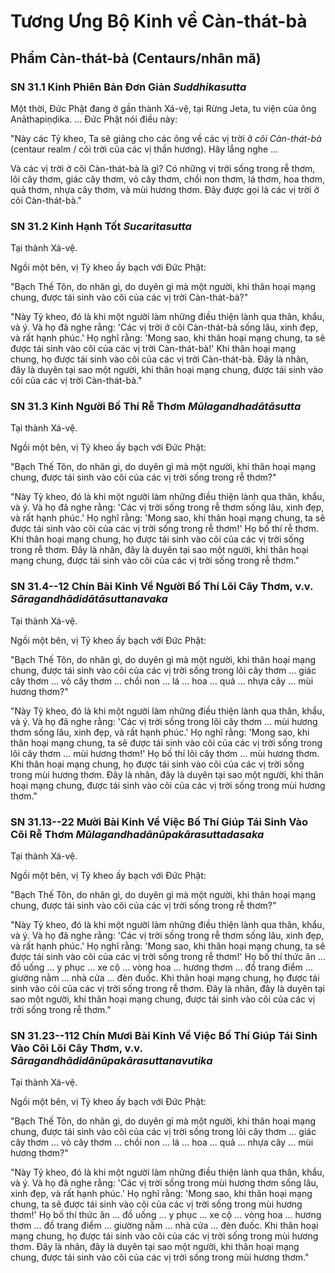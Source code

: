 # Tương Ưng Bộ Kinh về Càn-thát-bà

<!--pg-->
## Phẩm Càn-thát-bà (Centaurs/nhân mã)

### SN 31.1 Kinh Phiên Bản Đơn Giản *Suddhikasutta*

Một thời, Đức Phật đang ở gần thành Xá-vệ, tại Rừng Jeta, tu viện của ông Anāthapiṇḍika. ... Đức Phật nói điều này:

"Này các Tỷ kheo, Ta sẽ giảng cho các ông về các vị trời ở *cõi Càn-thát-bà* (centaur realm / cõi trời của các vị thần hương). Hãy lắng nghe ...

Và các vị trời ở cõi Càn-thát-bà là gì? Có những vị trời sống trong rễ thơm, lõi cây thơm, giác cây thơm, vỏ cây thơm, chồi non thơm, lá thơm, hoa thơm, quả thơm, nhựa cây thơm, và mùi hương thơm. Đây được gọi là các vị trời ở cõi Càn-thát-bà."

<!--pg-->
### SN 31.2 Kinh Hạnh Tốt *Sucaritasutta*

Tại thành Xá-vệ.

Ngồi một bên, vị Tỷ kheo ấy bạch với Đức Phật:

"Bạch Thế Tôn, do nhân gì, do duyên gì mà một người, khi thân hoại mạng chung, được tái sinh vào cõi của các vị trời Càn-thát-bà?"

"Này Tỷ kheo, đó là khi một người làm những điều thiện lành qua thân, khẩu, và ý. Và họ đã nghe rằng: 'Các vị trời ở cõi Càn-thát-bà sống lâu, xinh đẹp, và rất hạnh phúc.' Họ nghĩ rằng: 'Mong sao, khi thân hoại mạng chung, ta sẽ được tái sinh vào cõi của các vị trời Càn-thát-bà!' Khi thân hoại mạng chung, họ được tái sinh vào cõi của các vị trời Càn-thát-bà. Đây là nhân, đây là duyên tại sao một người, khi thân hoại mạng chung, được tái sinh vào cõi của các vị trời Càn-thát-bà."

<!--pg-->
### SN 31.3 Kinh Người Bố Thí Rễ Thơm *Mūlagandhadātāsutta*

Tại thành Xá-vệ.

Ngồi một bên, vị Tỷ kheo ấy bạch với Đức Phật:

"Bạch Thế Tôn, do nhân gì, do duyên gì mà một người, khi thân hoại mạng chung, được tái sinh vào cõi của các vị trời sống trong rễ thơm?"

"Này Tỷ kheo, đó là khi một người làm những điều thiện lành qua thân, khẩu, và ý. Và họ đã nghe rằng: 'Các vị trời sống trong rễ thơm sống lâu, xinh đẹp, và rất hạnh phúc.' Họ nghĩ rằng: 'Mong sao, khi thân hoại mạng chung, ta sẽ được tái sinh vào cõi của các vị trời sống trong rễ thơm!' Họ bố thí rễ thơm. Khi thân hoại mạng chung, họ được tái sinh vào cõi của các vị trời sống trong rễ thơm. Đây là nhân, đây là duyên tại sao một người, khi thân hoại mạng chung, được tái sinh vào cõi của các vị trời sống trong rễ thơm."

<!--pg-->
### SN 31.4--12 Chín Bài Kinh Về Người Bố Thí Lõi Cây Thơm, v.v. *Sāragandhādidātāsuttanavaka*

Tại thành Xá-vệ.

Ngồi một bên, vị Tỷ kheo ấy bạch với Đức Phật:

"Bạch Thế Tôn, do nhân gì, do duyên gì mà một người, khi thân hoại mạng chung, được tái sinh vào cõi của các vị trời sống trong lõi cây thơm ... giác cây thơm ... vỏ cây thơm ... chồi non ... lá ... hoa ... quả ... nhựa cây ... mùi hương thơm?"

"Này Tỷ kheo, đó là khi một người làm những điều thiện lành qua thân, khẩu, và ý. Và họ đã nghe rằng: 'Các vị trời sống trong lõi cây thơm ... mùi hương thơm sống lâu, xinh đẹp, và rất hạnh phúc.' Họ nghĩ rằng: 'Mong sao, khi thân hoại mạng chung, ta sẽ được tái sinh vào cõi của các vị trời sống trong lõi cây thơm ... mùi hương thơm!' Họ bố thí lõi cây thơm ... mùi hương thơm. Khi thân hoại mạng chung, họ được tái sinh vào cõi của các vị trời sống trong mùi hương thơm. Đây là nhân, đây là duyên tại sao một người, khi thân hoại mạng chung, được tái sinh vào cõi của các vị trời sống trong mùi hương thơm."

<!--pg-->
### SN 31.13--22 Mười Bài Kinh Về Việc Bố Thí Giúp Tái Sinh Vào Cõi Rễ Thơm *Mūlagandhadānūpakārasuttadasaka*

Tại thành Xá-vệ.

Ngồi một bên, vị Tỷ kheo ấy bạch với Đức Phật:

"Bạch Thế Tôn, do nhân gì, do duyên gì mà một người, khi thân hoại mạng chung, được tái sinh vào cõi của các vị trời sống trong rễ thơm?"

"Này Tỷ kheo, đó là khi một người làm những điều thiện lành qua thân, khẩu, và ý. Và họ đã nghe rằng: 'Các vị trời sống trong rễ thơm sống lâu, xinh đẹp, và rất hạnh phúc.' Họ nghĩ rằng: 'Mong sao, khi thân hoại mạng chung, ta sẽ được tái sinh vào cõi của các vị trời sống trong rễ thơm!' Họ bố thí thức ăn ... đồ uống ... y phục ... xe cộ ... vòng hoa ... hương thơm ... đồ trang điểm ... giường nằm ... nhà cửa ... đèn đuốc. Khi thân hoại mạng chung, họ được tái sinh vào cõi của các vị trời sống trong rễ thơm. Đây là nhân, đây là duyên tại sao một người, khi thân hoại mạng chung, được tái sinh vào cõi của các vị trời sống trong rễ thơm."

<!--pg-->
### SN 31.23--112 Chín Mươi Bài Kinh Về Việc Bố Thí Giúp Tái Sinh Vào Cõi Lõi Cây Thơm, v.v. *Sāragandhādidānūpakārasuttanavutika*

Tại thành Xá-vệ.

Ngồi một bên, vị Tỷ kheo ấy bạch với Đức Phật:

"Bạch Thế Tôn, do nhân gì, do duyên gì mà một người, khi thân hoại mạng chung, được tái sinh vào cõi của các vị trời sống trong lõi cây thơm ... giác cây thơm ... vỏ cây thơm ... chồi non ... lá ... hoa ... quả ... nhựa cây ... mùi hương thơm?"

"Này Tỷ kheo, đó là khi một người làm những điều thiện lành qua thân, khẩu, và ý. Và họ đã nghe rằng: 'Các vị trời sống trong mùi hương thơm sống lâu, xinh đẹp, và rất hạnh phúc.' Họ nghĩ rằng: 'Mong sao, khi thân hoại mạng chung, ta sẽ được tái sinh vào cõi của các vị trời sống trong mùi hương thơm!' Họ bố thí thức ăn ... đồ uống ... y phục ... xe cộ ... vòng hoa ... hương thơm ... đồ trang điểm ... giường nằm ... nhà cửa ... đèn đuốc. Khi thân hoại mạng chung, họ được tái sinh vào cõi của các vị trời sống trong mùi hương thơm. Đây là nhân, đây là duyên tại sao một người, khi thân hoại mạng chung, được tái sinh vào cõi của các vị trời sống trong mùi hương thơm."